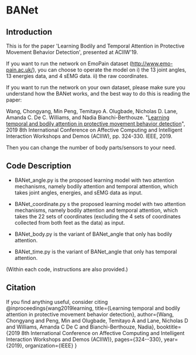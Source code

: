 # BANet

## Introduction
This is for the paper 'Learning Bodily and Temporal Attention in Protective Movement Behavior Detection', presented at ACIIW'19.

If you want to run the network on EmoPain dataset (http://www.emo-pain.ac.uk/), you can choose to operate the model on
   i) the 13 joint angles, 13 energies data, and 4 sEMG data.
   ii) the raw coordinates.

If you want to run the network on your own dataset, please make sure you understand how the BANet works, 
and the best way to do this is reading the paper: 

Wang, Chongyang, Min Peng, Temitayo A. Olugbade, Nicholas D. Lane, Amanda C. De C. Williams, and Nadia Bianchi-Berthouze. "[Learning temporal and bodily attention in protective movement behavior detection](https://ieeexplore.ieee.org/abstract/document/8925084/)", 2019 8th International Conference on Affective Computing and Intelligent Interaction Workshops and Demos (ACIIW), pp. 324-330. IEEE, 2019.

Then you can change the number of body parts/sensors to your need.

## Code Description
- BANet_angle.py is the proposed learning model with two attention mechanisms, namely bodily attention and temporal attention, which takes joint angles, energies, and sEMG data as input.

- BANet_coordinate.py s the proposed learning model with two attention mechanisms, namely bodily attention and temporal attention, which takes the 22 sets of coordinates (excluding the 4 sets of coordinates collected from both feet as the data) as input.

- BANet_body.py is the variant of BANet_angle that only has bodily attention.

- BANet_time.py is the variant of BANet_angle that only has temporal attention.

(Within each code, instructions are also provided.)

## Citation
If you find anything useful, consider citing
@inproceedings{wang2019learning,
  title={Learning temporal and bodily attention in protective movement behavior detection},
  author={Wang, Chongyang and Peng, Min and Olugbade, Temitayo A and Lane, Nicholas D and Williams, Amanda C De C and Bianchi-Berthouze, Nadia},
  booktitle={2019 8th International Conference on Affective Computing and Intelligent Interaction Workshops and Demos (ACIIW)},
  pages={324--330},
  year={2019},
  organization={IEEE}
}
